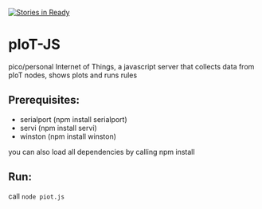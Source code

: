 [![Stories in Ready](https://badge.waffle.io/dariosalvi78/pIoT-JS.png?label=ready&title=Ready)](https://waffle.io/dariosalvi78/pIoT-JS)
# pIoT-JS
pico/personal Internet of Things, a javascript server that collects data from pIoT nodes, shows plots and runs rules

## Prerequisites:

- serialport (npm install serialport)
- servi (npm install servi)
- winston (npm install winston)

you can also load all dependencies by calling npm install

## Run:

call `node piot.js`
